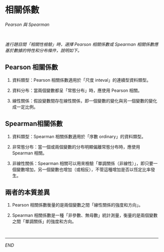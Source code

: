 # 相關係數

_Pearson  與 Spearman_

<br>

_進行題目間「相關性檢驗」時，選擇 Pearson 相關係數或 Spearman 相關係數應基於數據的特性和分布條件，說明如下。_


## Pearson 相關係數

1. 資料類型：Pearson 相關係數適用於「尺度 inteval」的連續型資料類型。

2. 資料分布：當兩個變數都呈「常態分布」時，應使用 Pearson 相關。

3. 線性關係：假設變數間存在線性關係，即一個變數的變化與另一個變數的變化成一定比例。

## Spearman相關係數

1. 資料類型：Spearman 相關係數適用於「序數 ordinary」的資料類型。

2. 非常態分布：當一個或兩個變數的分布明顯偏離常態分布時，應使用 Spearman 相關。

3. 非線性關係：Spearman 相關可以用來檢驗「單調關係（非線性）」，即只要一個變數增加，另一個變數也增加（或相反），不管這種增加是否以恆定比率發生。

## 兩者的本質差異

1. Pearson 相關係數衡量的是兩個變數之間「線性關係的強度和方向」。

2. Spearman 相關係數是一種「非參數、無母數」統計測量，衡量的是兩個變數之間「單調關係」的強度和方向。

<br>

___

_END_